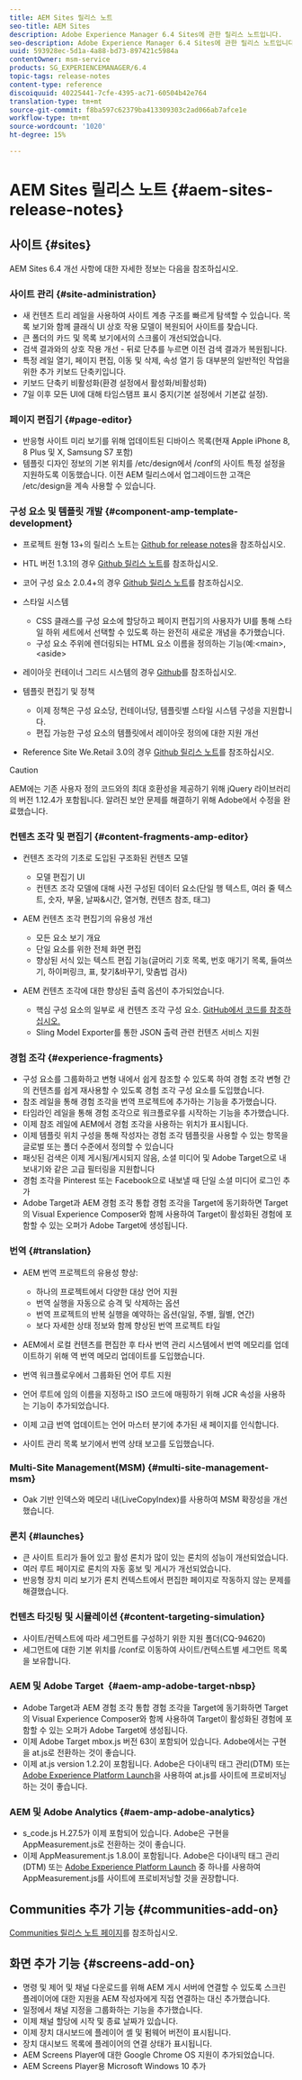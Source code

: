 ```yaml
---
title: AEM Sites 릴리스 노트
seo-title: AEM Sites
description: Adobe Experience Manager 6.4 Sites에 관한 릴리스 노트입니다.
seo-description: Adobe Experience Manager 6.4 Sites에 관한 릴리스 노트입니다.
uuid: 593928ec-5d1a-4a88-bd73-897421c5984a
contentOwner: msm-service
products: SG_EXPERIENCEMANAGER/6.4
topic-tags: release-notes
content-type: reference
discoiquuid: 40225441-7cfe-4395-ac71-60504b42e764
translation-type: tm+mt
source-git-commit: f8ba597c62379ba413309303c2ad066ab7afce1e
workflow-type: tm+mt
source-wordcount: '1020'
ht-degree: 15%

---
```



# AEM Sites 릴리스 노트 {#aem-sites-release-notes}

## 사이트 {#sites}

AEM Sites 6.4 개선 사항에 대한 자세한 정보는 다음을 참조하십시오.

### 사이트 관리 {#site-administration}

* 새 컨텐츠 트리 레일을 사용하여 사이트 계층 구조를 빠르게 탐색할 수 있습니다. 목록 보기와 함께 클래식 UI 상호 작용 모델이 복원되어 사이트를 찾습니다.
* 큰 폴더의 카드 및 목록 보기에서의 스크롤이 개선되었습니다.
* 검색 결과와의 상호 작용 개선 - 뒤로 단추를 누르면 이전 검색 결과가 복원됩니다.
* 특정 레일 열기, 페이지 편집, 이동 및 삭제, 속성 열기 등 대부분의 일반적인 작업을 위한 추가 키보드 단축키입니다.
* 키보드 단축키 비활성화(환경 설정에서 활성화/비활성화)
* 7일 이후 모든 UI에 대해 타임스탬프 표시 중지(기본 설정에서 기본값 설정).

### 페이지 편집기 {#page-editor}

* 반응형 사이트 미리 보기를 위해 업데이트된 디바이스 목록(현재 Apple iPhone 8, 8 Plus 및 X, Samsung S7 포함)
* 템플릿 디자인 정보의 기본 위치를 /etc/design에서 /conf의 사이트 특정 설정을 지원하도록 이동했습니다. 이전 AEM 릴리스에서 업그레이드한 고객은 /etc/design을 계속 사용할 수 있습니다.

### 구성 요소 및 템플릿 개발 {#component-amp-template-development}

* 프로젝트 원형 13+의 릴리스 노트는 [Github for release notes](https://github.com/Adobe-Marketing-Cloud/aem-project-archetype/releases)을 참조하십시오.
* HTL 버전 1.3.1의 경우 [Github 릴리스 노트](https://github.com/Adobe-Marketing-Cloud/htl-spec/releases/tag/1.3.1)를 참조하십시오.
* 코어 구성 요소 2.0.4+의 경우 [Github 릴리스 노트](https://github.com/Adobe-Marketing-Cloud/aem-core-wcm-components/releases)를 참조하십시오.
* 스타일 시스템

   * CSS 클래스를 구성 요소에 할당하고 페이지 편집기의 사용자가 UI를 통해 스타일 하위 세트에서 선택할 수 있도록 하는 완전히 새로운 개념을 추가했습니다.
   * 구성 요소 주위에 렌더링되는 HTML 요소 이름을 정의하는 기능(예:&lt;main>, &lt;aside>

* 레이아웃 컨테이너 그리드 시스템의 경우 [Github](https://github.com/Adobe-Marketing-Cloud/aem-responsivegrid)를 참조하십시오.
* 템플릿 편집기 및 정책

   * 이제 정책은 구성 요소당, 컨테이너당, 템플릿별 스타일 시스템 구성을 지원합니다.
   * 편집 가능한 구성 요소의 템플릿에서 레이아웃 정의에 대한 지원 개선

* Reference Site We.Retail 3.0의 경우 [Github 릴리스 노트](https://github.com/Adobe-Marketing-Cloud/aem-sample-we-retail/releases)를 참조하십시오.

>[!CAUTION]
>
>AEM에는 기존 사용자 정의 코드와의 최대 호환성을 제공하기 위해 jQuery 라이브러리의 버전 1.12.4가 포함됩니다. 알려진 보안 문제를 해결하기 위해 Adobe에서 수정을 완료했습니다.

### 컨텐츠 조각 및 편집기 {#content-fragments-amp-editor}

* 컨텐츠 조각의 기초로 도입된 구조화된 컨텐츠 모델

   * 모델 편집기 UI
   * 컨텐츠 조각 모델에 대해 사전 구성된 데이터 요소(단일 행 텍스트, 여러 줄 텍스트, 숫자, 부울, 날짜&amp;시간, 열거형, 컨텐츠 참조, 태그)

* AEM 컨텐츠 조각 편집기의 유용성 개선

   * 모든 요소 보기 개요
   * 단일 요소를 위한 전체 화면 편집
   * 향상된 서식 있는 텍스트 편집 기능(글머리 기호 목록, 번호 매기기 목록, 들여쓰기, 하이퍼링크, 표, 찾기&amp;바꾸기, 맞춤법 검사)

* AEM 컨텐츠 조각에 대한 향상된 출력 옵션이 추가되었습니다.

   * 핵심 구성 요소의 일부로 새 컨텐츠 조각 구성 요소. [GitHub에서 코드를 참조하십시오.](https://github.com/Adobe-Marketing-Cloud/aem-core-wcm-components/tree/master/extension/contentfragment/content/src/content/jcr_root/apps/core/wcm/extension/components/contentfragment/v1/contentfragment)
   * Sling Model Exporter를 통한 JSON 출력 관련 컨텐츠 서비스 지원

### 경험 조각 {#experience-fragments}

* 구성 요소를 그룹화하고 변형 내에서 쉽게 참조할 수 있도록 하여 경험 조각 변형 간의 컨텐츠를 쉽게 재사용할 수 있도록 경험 조각 구성 요소를 도입했습니다.
* 참조 레일을 통해 경험 조각을 번역 프로젝트에 추가하는 기능을 추가했습니다.
* 타임라인 레일을 통해 경험 조각으로 워크플로우를 시작하는 기능을 추가했습니다.
* 이제 참조 레일에 AEM에서 경험 조각을 사용하는 위치가 표시됩니다.
* 이제 템플릿 위치 구성을 통해 작성자는 경험 조각 템플릿을 사용할 수 있는 항목을 글로벌 또는 폴더 수준에서 정의할 수 있습니다
* 패싯된 검색은 이제 게시됨/게시되지 않음, 소셜 미디어 및 Adobe Target으로 내보내기와 같은 고급 필터링을 지원합니다
* 경험 조각을 Pinterest 또는 Facebook으로 내보낼 때 단일 소셜 미디어 로그인 추가
* Adobe Target과 AEM 경험 조각 통합 경험 조각을 Target에 동기화하면 Target의 Visual Experience Composer와 함께 사용하여 Target이 활성화된 경험에 포함할 수 있는 오퍼가 Adobe Target에 생성됩니다.

### 번역 {#translation}

* AEM 번역 프로젝트의 유용성 향상:

   * 하나의 프로젝트에서 다양한 대상 언어 지원
   * 번역 실행을 자동으로 승격 및 삭제하는 옵션
   * 번역 프로젝트의 반복 실행을 예약하는 옵션(일일, 주별, 월별, 연간)
   * 보다 자세한 상태 정보와 함께 향상된 번역 프로젝트 타일

* AEM에서 로컬 컨텐츠를 편집한 후 타사 번역 관리 시스템에서 번역 메모리를 업데이트하기 위해 역 번역 메모리 업데이트를 도입했습니다.
* 번역 워크플로우에서 그룹화된 언어 루트 지원
* 언어 루트에 임의 이름을 지정하고 ISO 코드에 매핑하기 위해 JCR 속성을 사용하는 기능이 추가되었습니다.
* 이제 고급 번역 업데이트는 언어 마스터 분기에 추가된 새 페이지를 인식합니다.
* 사이트 관리 목록 보기에서 번역 상태 보고를 도입했습니다.

### Multi-Site Management(MSM) {#multi-site-management-msm}

* Oak 기반 인덱스와 메모리 내(LiveCopyIndex)를 사용하여 MSM 확장성을 개선했습니다.

### 론치 {#launches}

* 큰 사이트 트리가 들어 있고 활성 론치가 많이 있는 론치의 성능이 개선되었습니다.
* 여러 루트 페이지로 론치의 자동 홍보 및 게시가 개선되었습니다.
* 반응형 장치 미리 보기가 론치 컨텍스트에서 편집한 페이지로 작동하지 않는 문제를 해결했습니다.

### 컨텐츠 타깃팅 및 시뮬레이션 {#content-targeting-simulation}

* 사이트/컨텍스트에 따라 세그먼트를 구성하기 위한 지원 폴더(CQ-94620)
* 세그먼트에 대한 기본 위치를 /conf로 이동하여 사이트/컨텍스트별 세그먼트 목록을 보유합니다.

### AEM 및 Adobe Target  {#aem-amp-adobe-target-nbsp}

* Adobe Target과 AEM 경험 조각 통합 경험 조각을 Target에 동기화하면 Target의 Visual Experience Composer와 함께 사용하여 Target이 활성화된 경험에 포함할 수 있는 오퍼가 Adobe Target에 생성됩니다.
* 이제 Adobe Target mbox.js 버전 63이 포함되어 있습니다. Adobe에서는 구현을 at.js로 전환하는 것이 좋습니다.
* 이제 at.js version 1.2.2이 포함됩니다. Adobe은 다이내믹 태그 관리(DTM) 또는 [Adobe Experience Platform Launch](https://www.adobe.com/enterprise/cloud-platform/launch.html)을 사용하여 at.js를 사이트에 프로비저닝하는 것이 좋습니다.

### AEM 및 Adobe Analytics {#aem-amp-adobe-analytics}

* s_code.js H.27.5가 이제 포함되어 있습니다. Adobe은 구현을 AppMeasurement.js로 전환하는 것이 좋습니다.
* 이제 AppMeasurement.js 1.8.0이 포함됩니다. Adobe은 다이내믹 태그 관리(DTM) 또는 [Adobe Experience Platform Launch](https://www.adobe.com/enterprise/cloud-platform/launch.html) 중 하나를 사용하여 AppMeasurement.js를 사이트에 프로비저닝할 것을 권장합니다.

## Communities 추가 기능 {#communities-add-on}

[Communities 릴리스 노트 페이지](/help/release-notes/communities-release-notes.md)를 참조하십시오.

## 화면 추가 기능 {#screens-add-on}

* 명령 및 제어 및 채널 다운로드를 위해 AEM 게시 서버에 연결할 수 있도록 스크린 플레이어에 대한 지원을 AEM 작성자에게 직접 연결하는 대신 추가했습니다.
* 일정에서 채널 지정을 그룹화하는 기능을 추가했습니다.
* 이제 채널 할당에 시작 및 종료 날짜가 있습니다.
* 이제 장치 대시보드에 플레이어 셸 및 펌웨어 버전이 표시됩니다.
* 장치 대시보드 목록에 플레이어의 연결 상태가 표시됩니다.
* AEM Screens Player에 대한 Google Chrome OS 지원이 추가되었습니다.
* AEM Screens Player용 Microsoft Windows 10 추가
